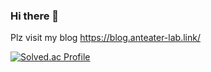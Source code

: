 ### Hi there 👋

Plz visit my blog https://blog.anteater-lab.link/

[![Solved.ac Profile](http://mazassumnida.wtf/api/v2/generate_badge?boj=anteater333)](https://solved.ac/anteater333/)

<!--
**anteater333/anteater333** is a ✨ _special_ ✨ repository because its `README.md` (this file) appears on your GitHub profile.

Here are some ideas to get you started:

- 🔭 I’m currently working on ...
- 🌱 I’m currently learning ...
- 👯 I’m looking to collaborate on ...
- 🤔 I’m looking for help with ...
- 💬 Ask me about ...
- 📫 How to reach me: ...
- 😄 Pronouns: ...
- ⚡ Fun fact: ...
-->
